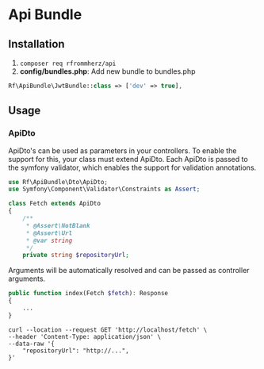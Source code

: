 # Api Bundle
## Installation
1. `composer req rfrommherz/api`
2. **config/bundles.php**: Add new bundle to bundles.php

```php
Rf\ApiBundle\JwtBundle::class => ['dev' => true],
```

## Usage
### ApiDto
ApiDto's can be used as parameters in your controllers. To enable the support for this, your class must extend ApiDto.
Each ApiDto is passed to the symfony validator, which enables the support for validation annotations.

```php
use Rf\ApiBundle\Dto\ApiDto;
use Symfony\Component\Validator\Constraints as Assert;

class Fetch extends ApiDto
{
    /**
     * @Assert\NotBlank
     * @Assert\Url
     * @var string
     */
    private string $repositoryUrl;
```

Arguments will be automatically resolved and can be passed as controller arguments.
```php
public function index(Fetch $fetch): Response
{
    ...
}
```

````shell
curl --location --request GET 'http://localhost/fetch' \
--header 'Content-Type: application/json' \
--data-raw '{
    "repositoryUrl": "http://...",
}'
````



